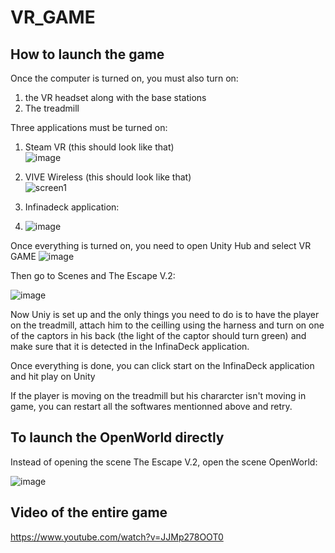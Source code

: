 # VR_GAME

## How to launch the game

Once the computer is turned on, you must also turn on:
1. the VR headset along with the base stations
2. The treadmill

Three applications must be turned on:<br/>
1. Steam VR (this should look like that)<br/>
  ![image](https://user-images.githubusercontent.com/33152136/172951295-5fc0d69f-86b7-47c2-944b-61868b09d72e.png)<br/>
2. VIVE Wireless (this should look like that)<br/>
![screen1](https://user-images.githubusercontent.com/33152136/172950907-e49f7c82-0cac-44f1-83dc-4e0b52dde3ea.png)<br/>


3. Infinadeck application: <br/>
4.  ![image](https://user-images.githubusercontent.com/33152136/173403895-8865c71b-8642-445b-a3be-fa9a7d0c058a.png)

Once everything is turned on, you need to open Unity Hub and select VR GAME
![image](https://user-images.githubusercontent.com/33152136/172952063-af18fe1a-1f4e-4798-8809-da8566beb549.png)

Then go to Scenes and The Escape V.2:

![image](https://user-images.githubusercontent.com/33152136/172952145-5d96dd0a-d1bb-4936-83b0-597f5e3508b1.png)

Now Uniy is set up and the only things you need to do is to have the player on the treadmill, attach him to the ceilling using the harness and turn on one of the captors in his back (the light of the captor should turn green) and make sure that it is detected in the InfinaDeck application.

Once everything is done, you can click start on the InfinaDeck application and hit play on Unity

If the player is moving on the treadmill but his chararcter isn't moving in game, you can restart all the softwares mentionned above and retry.


## To launch the OpenWorld directly
Instead of opening the scene The Escape V.2, open the scene OpenWorld: 

![image](https://user-images.githubusercontent.com/33152136/173404411-ad76778e-5ad4-4b5e-8a61-9f7798ff75e8.png)


## Video of the entire game

https://www.youtube.com/watch?v=JJMp278OOT0
